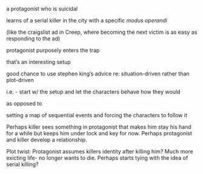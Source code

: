 a protagonist who is suicidal

learns of a serial killer in the city with a specific _modus operandi_

(like the craigslist ad in Creep, where becoming the next victim is as easy as responding to the ad)

protagonist purposely enters the trap

  

that’s an interesting setup

good chance to use stephen king’s advice re: situation-driven rather than plot-driven

i.e. - start w/ the setup and let the characters behave how they would

as opposed to

setting a map of sequential events and forcing the characters to follow it





Perhaps killer sees something in protagonist that makes him stay his hand for a while but keeps him under lock and key for now.  Perhaps protagonist and killer develop a relationship.

Plot twist: Protagonist assumes killers identity after killing him?  Much more exicting life- no longer wants to die.  Perhaps starts tying with the idea of serial killing?